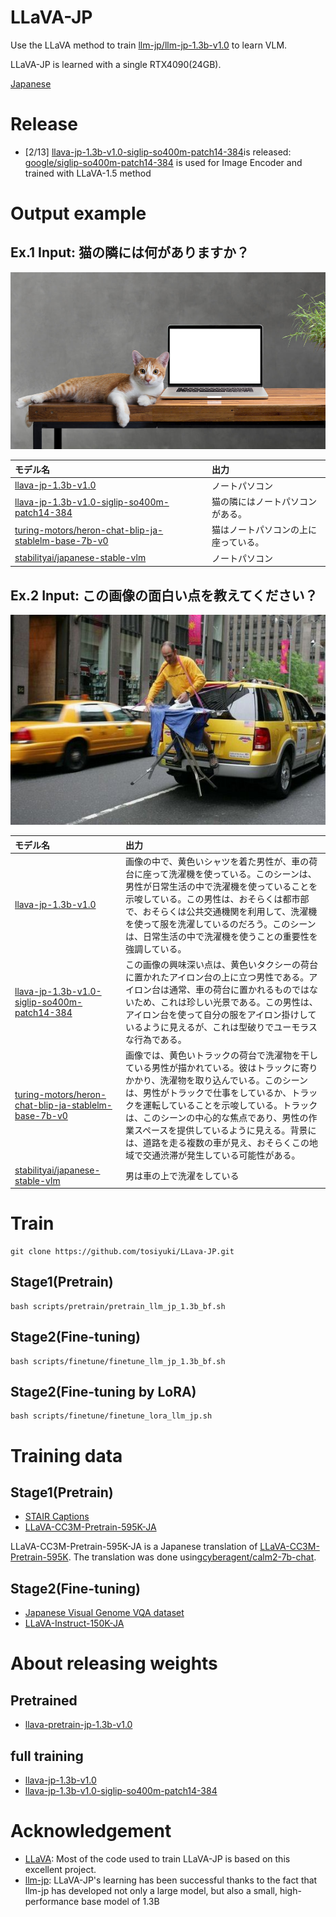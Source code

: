 # LLaVA-JP
Use the LLaVA method to train [llm-jp/llm-jp-1.3b-v1.0](https://huggingface.co/llm-jp/llm-jp-1.3b-v1.0) to learn VLM.

LLaVA-JP is learned with a single RTX4090(24GB).

[Japanese](../README.md)

# Release
- [2/13] [llava-jp-1.3b-v1.0-siglip-so400m-patch14-384](https://huggingface.co/toshi456/llava-jp-1.3b-v1.0-siglip-so400m-patch14-384)is released: [google/siglip-so400m-patch14-384](google/siglip-so400m-patch14-384) is used for Image Encoder and trained with LLaVA-1.5 method

# Output example
## Ex.1 Input: 猫の隣には何がありますか？

![猫](../imgs/sample1.jpg)

| モデル名| 出力 |
|:-----------|:------------|
|[llava-jp-1.3b-v1.0](https://huggingface.co/toshi456/llava-jp-1.3b-v1.0)| ノートパソコン|
|[llava-jp-1.3b-v1.0-siglip-so400m-patch14-384](https://huggingface.co/toshi456/llava-jp-1.3b-v1.0-siglip-so400m-patch14-384)| 猫の隣にはノートパソコンがある。|
|[turing-motors/heron-chat-blip-ja-stablelm-base-7b-v0](https://huggingface.co/turing-motors/heron-chat-blip-ja-stablelm-base-7b-v0)|猫はノートパソコンの上に座っている。|
|[stabilityai/japanese-stable-vlm](https://huggingface.co/stabilityai/japanese-stable-vlm)|ノートパソコン|


## Ex.2 Input: この画像の面白い点を教えてください？
![黄色い人](../imgs/sample2.jpg)

| モデル名| 出力 |
|:-----------|:------------|
|[llava-jp-1.3b-v1.0](https://huggingface.co/toshi456/llava-jp-1.3b-v1.0)| 画像の中で、黄色いシャツを着た男性が、車の荷台に座って洗濯機を使っている。このシーンは、男性が日常生活の中で洗濯機を使っていることを示唆している。この男性は、おそらくは都市部で、おそらくは公共交通機関を利用して、洗濯機を使って服を洗濯しているのだろう。このシーンは、日常生活の中で洗濯機を使うことの重要性を強調している。|
|[llava-jp-1.3b-v1.0-siglip-so400m-patch14-384](https://huggingface.co/toshi456/llava-jp-1.3b-v1.0-siglip-so400m-patch14-384)| この画像の興味深い点は、黄色いタクシーの荷台に置かれたアイロン台の上に立つ男性である。アイロン台は通常、車の荷台に置かれるものではないため、これは珍しい光景である。この男性は、アイロン台を使って自分の服をアイロン掛けしているように見えるが、これは型破りでユーモラスな行為である。|
|[turing-motors/heron-chat-blip-ja-stablelm-base-7b-v0](https://huggingface.co/turing-motors/heron-chat-blip-ja-stablelm-base-7b-v0)|画像では、黄色いトラックの荷台で洗濯物を干している男性が描かれている。彼はトラックに寄りかかり、洗濯物を取り込んでいる。このシーンは、男性がトラックで仕事をしているか、トラックを運転していることを示唆している。トラックは、このシーンの中心的な焦点であり、男性の作業スペースを提供しているように見える。背景には、道路を走る複数の車が見え、おそらくこの地域で交通渋滞が発生している可能性がある。|
|[stabilityai/japanese-stable-vlm](https://huggingface.co/stabilityai/japanese-stable-vlm)|男は車の上で洗濯をしている|


# Train
```
git clone https://github.com/tosiyuki/LLava-JP.git
```
## Stage1(Pretrain)
```
bash scripts/pretrain/pretrain_llm_jp_1.3b_bf.sh
```

## Stage2(Fine-tuning)
```
bash scripts/finetune/finetune_llm_jp_1.3b_bf.sh
```

## Stage2(Fine-tuning by LoRA)
```
bash scripts/finetune/finetune_lora_llm_jp.sh
```

# Training data
## Stage1(Pretrain)
- [STAIR Captions](https://github.com/STAIR-Lab-CIT/STAIR-captions)
- [LLaVA-CC3M-Pretrain-595K-JA](https://huggingface.co/datasets/toshi456/LLaVA-CC3M-Pretrain-595K-JA)

LLaVA-CC3M-Pretrain-595K-JA is a Japanese translation of [LLaVA-CC3M-Pretrain-595K](https://huggingface.co/datasets/liuhaotian/LLaVA-CC3M-Pretrain-595K). The translation was done using[cyberagent/calm2-7b-chat](https://qiita.com/cyberagent/calm2-7b-chat).

## Stage2(Fine-tuning)
- [Japanese Visual Genome VQA dataset](https://github.com/yahoojapan/ja-vg-vqa)
- [LLaVA-Instruct-150K-JA](https://huggingface.co/datasets/turing-motors/LLaVA-Instruct-150K-JA)

# About releasing weights
## Pretrained
- [llava-pretrain-jp-1.3b-v1.0](https://huggingface.co/toshi456/llava-pretrain-jp-1.3b-v1.0)
## full training
- [llava-jp-1.3b-v1.0](https://huggingface.co/toshi456/llava-jp-1.3b-v1.0)
- [llava-jp-1.3b-v1.0-siglip-so400m-patch14-384](https://huggingface.co/toshi456/llava-jp-1.3b-v1.0-siglip-so400m-patch14-384)

# Acknowledgement
- [LLaVA](https://github.com/haotian-liu/LLaVA): Most of the code used to train LLaVA-JP is based on this excellent project.
- [llm-jp](https://github.com/llm-jp): LLaVA-JP's learning has been successful thanks to the fact that llm-jp has developed not only a large model, but also a small, high-performance base model of 1.3B